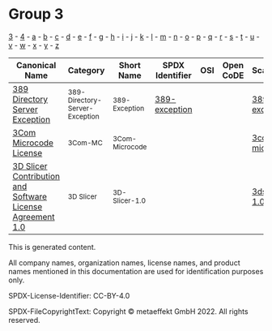 # Group 3

[3](../[3]/README.md) -
[4](../[4]/README.md) -
[a](../[a]/README.md) - 
[b](../[b]/README.md) - 
[c](../[c]/README.md) - 
[d](../[d]/README.md) - 
[e](../[e]/README.md) - 
[f](../[f]/README.md) - 
[g](../[g]/README.md) - 
[h](../[h]/README.md) - 
[i](../[i]/README.md) - 
[j](../[j]/README.md) - 
[k](../[k]/README.md) - 
[l](../[l]/README.md) - 
[m](../[m]/README.md) - 
[n](../[n]/README.md) - 
[o](../[o]/README.md) - 
[p](../[p]/README.md) - 
[q](../[q]/README.md) - 
[r](../[r]/README.md) - 
[s](../[s]/README.md) - 
[t](../[t]/README.md) - 
[u](../[u]/README.md) - 
[v](../[v]/README.md) - 
[w](../[w]/README.md) - 
[x](../[x]/README.md) - 
[y](../[y]/README.md) - 
[z](../[z]/README.md)

|Canonical Name|Category|Short Name|SPDX Identifier|OSI|Open CoDE|ScanCode|Matched ScanCode|Type|
| --- | --- | --- | --- | --- | --- | --- | --- | --- |
|[389 Directory Server Exception]([38]/389-Directory-Server-Exception.yaml)|<sup>389-Directory-Server-Exception</sup>|<sup>389-Exception</sup>|[389-exception](https://spdx.org/licenses/389-exception.html)| |<sup> </sup>| [389-exception](https://github.com/nexB/scancode-toolkit/blob/develop/src/licensedcode/data/licenses/389-exception.LICENSE) | [389-exception](https://github.com/nexB/scancode-toolkit/blob/develop/src/licensedcode/data/licenses/389-exception.LICENSE), [gpl-2.0](https://github.com/nexB/scancode-toolkit/blob/develop/src/licensedcode/data/licenses/gpl-2.0.LICENSE) |<sup>exception</sup>|
|[3Com Microcode License]([3c]/3Com-Microcode-License.yaml)|<sup>3Com-MC</sup>|<sup>3Com-Microcode</sup>| | |<sup> </sup>| [3com-microcode](https://github.com/nexB/scancode-toolkit/blob/develop/src/licensedcode/data/licenses/3com-microcode.LICENSE) | [3com-microcode](https://github.com/nexB/scancode-toolkit/blob/develop/src/licensedcode/data/licenses/3com-microcode.LICENSE) |<sup>terms</sup>|
|[3D Slicer Contribution and Software License Agreement 1.0]([3d]/3D-Slicer-Contribution-and-Software-License-Agreement-1.0.yaml)|<sup>3D Slicer</sup>|<sup>3D-Slicer-1.0</sup>| | |<sup> </sup>| [3dslicer-1.0](https://github.com/nexB/scancode-toolkit/blob/develop/src/licensedcode/data/licenses/3dslicer-1.0.LICENSE) | [3dslicer-1.0](https://github.com/nexB/scancode-toolkit/blob/develop/src/licensedcode/data/licenses/3dslicer-1.0.LICENSE) |<sup>terms</sup>|

This is generated content.

All company names, organization names, license names, and product names mentioned in this documentation are used for identification purposes only.

SPDX-License-Identifier: CC-BY-4.0

SPDX-FileCopyrightText: Copyright © metaeffekt GmbH 2022. All rights reserved.
